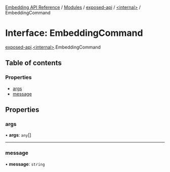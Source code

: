 [Embedding API Reference](../README.md) / [Modules](../modules/README.md) / [exposed-api](../modules/exposed_api.md) / [\<internal\>](../modules/exposed_api._internal_.md) / EmbeddingCommand

# Interface: EmbeddingCommand

[exposed-api](../modules/exposed_api.md).[\<internal\>](../modules/exposed_api._internal_.md).EmbeddingCommand

## Table of contents

### Properties

- [args](exposed_api._internal_.EmbeddingCommand.md#args)
- [message](exposed_api._internal_.EmbeddingCommand.md#message)

## Properties

### args

• **args**: `any`[]

___

### message

• **message**: `string`
